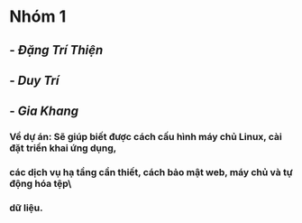 # **Nhóm 1**

## - _Đặng Trí Thiện_
## - _Duy Trí_
## - _Gia Khang_

### Về dự án: Sẽ giúp biết được cách cấu hình máy chủ Linux, cài đặt triển khai ứng dụng,
###           các dịch vụ hạ tầng cần thiết, cách bảo mật web, máy chủ và tự động hóa tệp\
###           dữ liệu.
